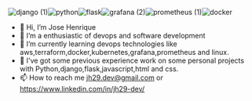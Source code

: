 ![django (1)](https://github.com/jh31barbosa/jh31barbosa/assets/99149994/febcdd0f-105d-4642-a3e6-3dac136cb065)![python](https://github.com/jh31barbosa/jh31barbosa/assets/99149994/70d0de53-1334-42e7-95fb-0707b7e37a69)![flask](https://github.com/jh31barbosa/jh31barbosa/assets/99149994/18082128-9ee9-4c3d-b493-fa80483c0f35)![grafana (2)](https://github.com/jh31barbosa/jh31barbosa/assets/99149994/af0d4efc-9194-456c-86aa-2967ceed8447)![prometheus (1)](https://github.com/jh31barbosa/jh31barbosa/assets/99149994/e013efb4-6f9f-4f2e-8b15-437b0693702d)![docker](https://github.com/jh31barbosa/jh31barbosa/assets/99149994/e9646e81-c95a-41d6-9fa9-10cb3ac5d023)







- 👋 Hi, I’m Jose Henrique
- 👀 I’m a enthusiastic of devops and software development
- 🌱 I’m currently learning devops technologies like aws,terraform,docker,kubernetes,grafana,prometheus and linux.
- 💞️ I've got some previous experience work on some personal projects with Python,django,flask,javascript,html and css.
- 📫 How to reach me jh29.dev@gmail.com or https://www.linkedin.com/in/jh29-dev/

<!---
jh31barbosa/jh31barbosa is a ✨ special ✨ repository because its `README.md` (this file) appears on your GitHub profile.
You can click the Preview link to take a look at your changes.
--->
